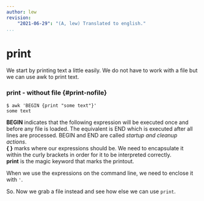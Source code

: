 ```yaml
---
author: lew
revision:
    "2021-06-29": "(A, lew) Translated to english."
...
```

print
=======================

We start by printing text a little easily. We do not have to work with a file but we can use awk to print text.



### print - without file {#print-nofile}

```
$ awk 'BEGIN {print "some text"}'
some text
```

**BEGIN** indicates that the following expression will be executed once and before any file is loaded. The equivalent is END which is executed after all lines are processed. BEGIN and END are called *startup and cleanup actions*.  
**{ }** marks where our expressions should be. We need to encapsulate it within the curly brackets in order for it to be interpreted correctly.  
**print** is the magic keyword that marks the printout.


When we use the expressions on the command line, we need to enclose it with `'`.

So. Now we grab a file instead and see how else we can use `print`.
